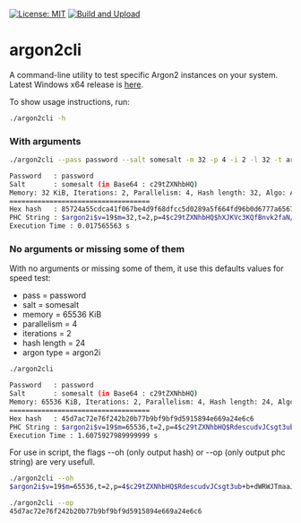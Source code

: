 [![License: MIT](https://img.shields.io/badge/License-MIT-green.svg)](https://opensource.org/licenses/MIT)
[![Build and Upload](https://github.com/Antidote1911/argon2cli/actions/workflows/cargo-build.yml/badge.svg)](https://github.com/Antidote1911/argon2cli/actions/workflows/cargo-build.yml)

# argon2cli
A command-line utility to test specific Argon2 instances on your system.  
Latest Windows x64 release is [here](https://github.com/Antidote1911/argon2cli/releases/latest).

To show usage instructions, run:
```bash
./argon2cli -h
```

### With arguments
```bash
./argon2cli --pass password --salt somesalt -m 32 -p 4 -i 2 -l 32 -t argon2i

Password   : password
Salt       : somesalt (in Base64 : c29tZXNhbHQ)
Memory: 32 KiB, Iterations: 2, Parallelism: 4, Hash length: 32, Algo: Argon2i)
===================================
Hex hash   : 85724a55cdca41f067be4d9f68dfcc5d0289a5f664fd96b0d6777a65672080ed
PHC String : $argon2i$v=19$m=32,t=2,p=4$c29tZXNhbHQ$hXJKVc3KQfBnvk2faN/MXQKJpfZk/Zaw1nd6ZWcggO0
Execution Time : 0.017565563 s
```

### No arguments or missing some of them
With no arguments or missing some of them, it use this defaults values for speed test:  
- pass = password  
- salt = somesalt
- memory = 65536 KiB
- parallelism = 4
- iterations = 2
- hash length = 24
- argon type = argon2i

```bash
./argon2cli

Password   : password
Salt       : somesalt (in Base64 : c29tZXNhbHQ)
Memory: 65536 KiB, Iterations: 2, Parallelism: 4, Hash length: 24, Algo: Argon2i)
===================================
Hex hash   : 45d7ac72e76f242b20b77b9bf9bf9d5915894e669a24e6c6
PHC String : $argon2i$v=19$m=65536,t=2,p=4$c29tZXNhbHQ$RdescudvJCsgt3ub+b+dWRWJTmaaJObG
Execution Time : 1.6075927989999999 s
```

For use in script, the flags --oh (only output hash) or --op (only output phc string) are very usefull.
```bash
./argon2cli --oh
$argon2i$v=19$m=65536,t=2,p=4$c29tZXNhbHQ$RdescudvJCsgt3ub+b+dWRWJTmaaJObG

./argon2cli --op
45d7ac72e76f242b20b77b9bf9bf9d5915894e669a24e6c6
```
